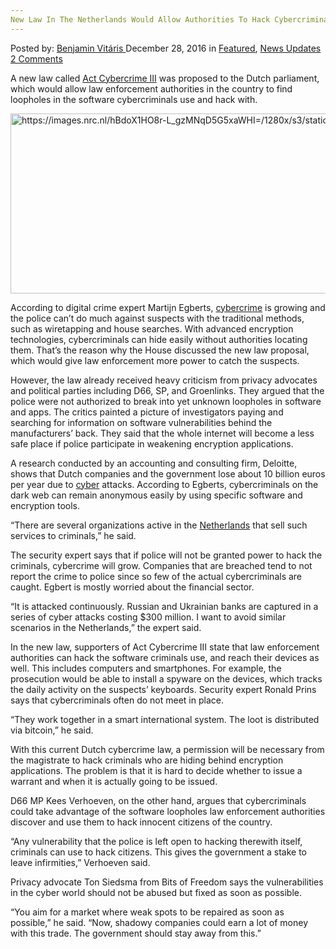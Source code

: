 ```yaml
---
New Law In The Netherlands Would Allow Authorities To Hack Cybercriminals
---
```

<article class="post-listing post-17193 post type-post status-publish format-standard has-post-thumbnail hentry category-deepdot-news category-news-updates tag-authorities tag-cybercriminals tag-hack tag-law tag-netherlands">
    <div class="post-inner">
        <span>Posted by: <a href="https://www.deepdotweb.com/author/benjaminvi/" title="">Benjamin Vitáris </a></span>
    <span>December 28, 2016</span>
    <span>in <a href="https://www.deepdotweb.com/category/deepdot-news/" rel="category tag">Featured</a>, <a href="https://www.deepdotweb.com/category/news-updates/" rel="category tag">News Updates</a></span>
    <span><a href="https://www.deepdotweb.com/2016/12/28/new-law-netherlands-allow-authorities-hack-cybercriminals/#comments">2 Comments</a></span>
    </p>
    <div class="clear"></div>
    <div class="entry">
    <p>A new law called <a href="https://www.nrc.nl/nieuws/2016/12/12/justitie-wil-nu-terughacken-5768571-a1536344">Act Cybercrime III</a> was proposed to the Dutch parliament, which would allow law enforcement authorities in the country to find loopholes in the software cybercriminals use and hack with.</p>
    <p><img class="wp-image-17199 aligncenter" src="https://www.deepdotweb.com/wp-content/uploads/2016/12/https-images-nrc-nl-hbdox1ho8r-l_gzmnqd5g5xawhi.png" alt="https://images.nrc.nl/hBdoX1HO8r-L_gzMNqD5G5xaWHI=/1280x/s3/static.nrc.nl/bvhw/files/2016/12/data7452593.png" width="908" height="288" srcset="https://www.deepdotweb.com/wp-content/uploads/2016/12/https-images-nrc-nl-hbdox1ho8r-l_gzmnqd5g5xawhi.png 1280w, https://www.deepdotweb.com/wp-content/uploads/2016/12/https-images-nrc-nl-hbdox1ho8r-l_gzmnqd5g5xawhi-300x95.png 300w, https://www.deepdotweb.com/wp-content/uploads/2016/12/https-images-nrc-nl-hbdox1ho8r-l_gzmnqd5g5xawhi-1024x325.png 1024w" sizes="(max-width: 908px) 100vw, 908px" /></p>
    <p>According to digital crime expert Martijn Egberts, <a href="https://www.deepdotweb.com/tag/cybercrime/">cybercrime</a> is growing and the police can’t do much against suspects with the traditional methods, such as wiretapping and house searches. With advanced encryption technologies, cybercriminals can hide easily without authorities locating them. That’s the reason why the House discussed the new law proposal, which would give law enforcement more power to catch the suspects.</p>
    <p>However, the law already received heavy criticism from privacy advocates and political parties including D66, SP, and Groenlinks. They argued that the police were not authorized to break into yet unknown loopholes in software and apps. The critics painted a picture of investigators paying and searching for information on software vulnerabilities behind the manufacturers’ back. They said that the whole internet will become a less safe place if police participate in weakening encryption applications.</p>
    <p><a id="post-17193-_gjdgxs"></a> A research conducted by an accounting and consulting firm, Deloitte, shows that Dutch companies and the government lose about 10 billion euros per year due to <a href="https://www.deepdotweb.com/tag/cyber/">cyber</a> attacks. According to Egberts, cybercriminals on the dark web can remain anonymous easily by using specific software and encryption tools.</p>
    <p>&#8220;There are several organizations active in the <a href="https://www.deepdotweb.com/tag/netherlands/">Netherlands</a> that sell such services to criminals,&#8221; he said.</p>
    <p>The security expert says that if police will not be granted power to hack the criminals, cybercrime will grow. Companies that are breached tend to not report the crime to police since so few of the actual cybercriminals are caught. Egbert is mostly worried about the financial sector.</p>
    <p>&#8220;It is attacked continuously. Russian and Ukrainian banks are captured in a series of cyber attacks costing $300 million. I want to avoid similar scenarios in the Netherlands,&#8221; the expert said.</p>
    <p>In the new law, supporters of Act Cybercrime III state that law enforcement authorities can hack the software criminals use, and reach their devices as well. This includes computers and smartphones. For example, the prosecution would be able to install a spyware on the devices, which tracks the daily activity on the suspects’ keyboards. Security expert Ronald Prins says that cybercriminals often do not meet in place.</p>
    <p>&#8220;They work together in a smart international system. The loot is distributed via bitcoin,&#8221; he said.</p>
    <p>With this current Dutch cybercrime law, a permission will be necessary from the magistrate to hack criminals who are hiding behind encryption applications. The problem is that it is hard to decide whether to issue a warrant and when it is actually going to be issued.</p>
    <p>D66 MP Kees Verhoeven, on the other hand, argues that cybercriminals could take advantage of the software loopholes law enforcement authorities discover and use them to hack innocent citizens of the country.</p>
    <p>&#8220;Any vulnerability that the police is left open to hacking therewith itself, criminals can use to hack citizens. This gives the government a stake to leave infirmities,” Verhoeven said.</p>
    <p>Privacy advocate Ton Siedsma from Bits of Freedom says the vulnerabilities in the cyber world should not be abused but fixed as soon as possible.</p>
    <p>&#8220;You aim for a market where weak spots to be repaired as soon as possible,&#8221; he said. &#8220;Now, shadowy companies could earn a lot of money with this trade. The government should stay away from this.&#8221;</p>
    </div>
    <span style="display:none"><a href="https://www.deepdotweb.com/tag/authorities/" rel="tag">authorities</a> <a href="https://www.deepdotweb.com/tag/cybercriminals/" rel="tag">cybercriminals</a> <a href="https://www.deepdotweb.com/tag/hack/" rel="tag">hack</a> <a href="https://www.deepdotweb.com/tag/law/" rel="tag">law</a> <a href="https://www.deepdotweb.com/tag/netherlands/" rel="tag">netherlands</a></span> <span style="display:none" class="updated">2016-12-28</span>
    <div style="display:none" class="vcard author" itemprop="author" itemscope itemtype="http://schema.org/Person"><strong class="fn" itemprop="name"><a href="https://www.deepdotweb.com/author/benjaminvi/" title="Posts by Benjamin Vitáris" rel="author">Benjamin Vitáris</a></strong></div>
    </div>
</article>

